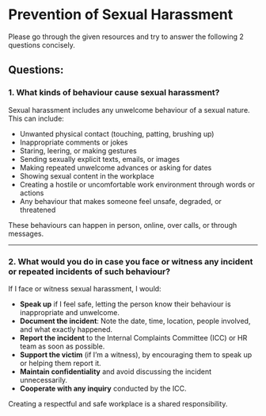 # Prevention of Sexual Harassment

Please go through the given resources and try to answer the following 2 questions concisely.

## Questions:

### 1. What kinds of behaviour cause sexual harassment?

Sexual harassment includes any unwelcome behaviour of a sexual nature. This can include:

- Unwanted physical contact (touching, patting, brushing up)
- Inappropriate comments or jokes
- Staring, leering, or making gestures
- Sending sexually explicit texts, emails, or images
- Making repeated unwelcome advances or asking for dates
- Showing sexual content in the workplace
- Creating a hostile or uncomfortable work environment through words or actions
- Any behaviour that makes someone feel unsafe, degraded, or threatened

These behaviours can happen in person, online, over calls, or through messages.

---

### 2. What would you do in case you face or witness any incident or repeated incidents of such behaviour?

If I face or witness sexual harassment, I would:

- **Speak up** if I feel safe, letting the person know their behaviour is inappropriate and unwelcome.
- **Document the incident**: Note the date, time, location, people involved, and what exactly happened.
- **Report the incident** to the Internal Complaints Committee (ICC) or HR team as soon as possible.
- **Support the victim** (if I’m a witness), by encouraging them to speak up or helping them report it.
- **Maintain confidentiality** and avoid discussing the incident unnecessarily.
- **Cooperate with any inquiry** conducted by the ICC.

Creating a respectful and safe workplace is a shared responsibility.
